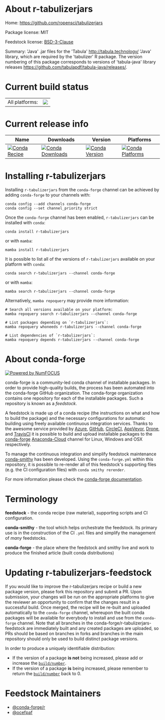 About r-tabulizerjars
=====================

Home: https://github.com/ropensci/tabulizerjars

Package license: MIT

Feedstock license: [BSD-3-Clause](https://github.com/conda-forge/r-tabulizerjars-feedstock/blob/main/LICENSE.txt)

Summary: 'Java' .jar files for the 'Tabula' <http://tabula.technology/> 'Java' library, which are required by the 'tabulizer' R package. The version numbering of this package corresponds to versions of 'tabula-java' library releases <https://github.com/tabulapdf/tabula-java/releases/>.

Current build status
====================


<table><tr><td>All platforms:</td>
    <td>
      <a href="https://dev.azure.com/conda-forge/feedstock-builds/_build/latest?definitionId=8543&branchName=main">
        <img src="https://dev.azure.com/conda-forge/feedstock-builds/_apis/build/status/r-tabulizerjars-feedstock?branchName=main">
      </a>
    </td>
  </tr>
</table>

Current release info
====================

| Name | Downloads | Version | Platforms |
| --- | --- | --- | --- |
| [![Conda Recipe](https://img.shields.io/badge/recipe-r--tabulizerjars-green.svg)](https://anaconda.org/conda-forge/r-tabulizerjars) | [![Conda Downloads](https://img.shields.io/conda/dn/conda-forge/r-tabulizerjars.svg)](https://anaconda.org/conda-forge/r-tabulizerjars) | [![Conda Version](https://img.shields.io/conda/vn/conda-forge/r-tabulizerjars.svg)](https://anaconda.org/conda-forge/r-tabulizerjars) | [![Conda Platforms](https://img.shields.io/conda/pn/conda-forge/r-tabulizerjars.svg)](https://anaconda.org/conda-forge/r-tabulizerjars) |

Installing r-tabulizerjars
==========================

Installing `r-tabulizerjars` from the `conda-forge` channel can be achieved by adding `conda-forge` to your channels with:

```
conda config --add channels conda-forge
conda config --set channel_priority strict
```

Once the `conda-forge` channel has been enabled, `r-tabulizerjars` can be installed with `conda`:

```
conda install r-tabulizerjars
```

or with `mamba`:

```
mamba install r-tabulizerjars
```

It is possible to list all of the versions of `r-tabulizerjars` available on your platform with `conda`:

```
conda search r-tabulizerjars --channel conda-forge
```

or with `mamba`:

```
mamba search r-tabulizerjars --channel conda-forge
```

Alternatively, `mamba repoquery` may provide more information:

```
# Search all versions available on your platform:
mamba repoquery search r-tabulizerjars --channel conda-forge

# List packages depending on `r-tabulizerjars`:
mamba repoquery whoneeds r-tabulizerjars --channel conda-forge

# List dependencies of `r-tabulizerjars`:
mamba repoquery depends r-tabulizerjars --channel conda-forge
```


About conda-forge
=================

[![Powered by
NumFOCUS](https://img.shields.io/badge/powered%20by-NumFOCUS-orange.svg?style=flat&colorA=E1523D&colorB=007D8A)](https://numfocus.org)

conda-forge is a community-led conda channel of installable packages.
In order to provide high-quality builds, the process has been automated into the
conda-forge GitHub organization. The conda-forge organization contains one repository
for each of the installable packages. Such a repository is known as a *feedstock*.

A feedstock is made up of a conda recipe (the instructions on what and how to build
the package) and the necessary configurations for automatic building using freely
available continuous integration services. Thanks to the awesome service provided by
[Azure](https://azure.microsoft.com/en-us/services/devops/), [GitHub](https://github.com/),
[CircleCI](https://circleci.com/), [AppVeyor](https://www.appveyor.com/),
[Drone](https://cloud.drone.io/welcome), and [TravisCI](https://travis-ci.com/)
it is possible to build and upload installable packages to the
[conda-forge](https://anaconda.org/conda-forge) [Anaconda-Cloud](https://anaconda.org/)
channel for Linux, Windows and OSX respectively.

To manage the continuous integration and simplify feedstock maintenance
[conda-smithy](https://github.com/conda-forge/conda-smithy) has been developed.
Using the ``conda-forge.yml`` within this repository, it is possible to re-render all of
this feedstock's supporting files (e.g. the CI configuration files) with ``conda smithy rerender``.

For more information please check the [conda-forge documentation](https://conda-forge.org/docs/).

Terminology
===========

**feedstock** - the conda recipe (raw material), supporting scripts and CI configuration.

**conda-smithy** - the tool which helps orchestrate the feedstock.
                   Its primary use is in the construction of the CI ``.yml`` files
                   and simplify the management of *many* feedstocks.

**conda-forge** - the place where the feedstock and smithy live and work to
                  produce the finished article (built conda distributions)


Updating r-tabulizerjars-feedstock
==================================

If you would like to improve the r-tabulizerjars recipe or build a new
package version, please fork this repository and submit a PR. Upon submission,
your changes will be run on the appropriate platforms to give the reviewer an
opportunity to confirm that the changes result in a successful build. Once
merged, the recipe will be re-built and uploaded automatically to the
`conda-forge` channel, whereupon the built conda packages will be available for
everybody to install and use from the `conda-forge` channel.
Note that all branches in the conda-forge/r-tabulizerjars-feedstock are
immediately built and any created packages are uploaded, so PRs should be based
on branches in forks and branches in the main repository should only be used to
build distinct package versions.

In order to produce a uniquely identifiable distribution:
 * If the version of a package **is not** being increased, please add or increase
   the [``build/number``](https://docs.conda.io/projects/conda-build/en/latest/resources/define-metadata.html#build-number-and-string).
 * If the version of a package **is** being increased, please remember to return
   the [``build/number``](https://docs.conda.io/projects/conda-build/en/latest/resources/define-metadata.html#build-number-and-string)
   back to 0.

Feedstock Maintainers
=====================

* [@conda-forge/r](https://github.com/conda-forge/r/)
* [@ocefpaf](https://github.com/ocefpaf/)

